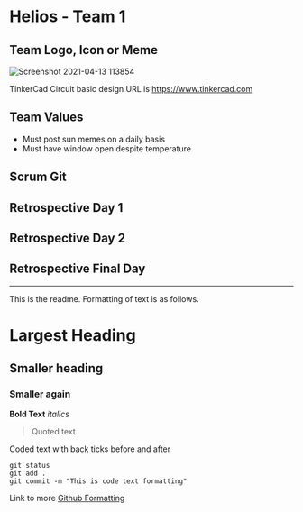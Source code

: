 # Helios - Team 1

## Team Logo, Icon or Meme
![Screenshot 2021-04-13 113854](https://user-images.githubusercontent.com/82400464/114539919-e0544a00-9c4c-11eb-9be6-cdd535f290de.png)

TinkerCad Circuit basic design URL is
https://www.tinkercad.com

## Team Values
- Must post sun memes on a daily   basis
- Must have window open despite    temperature

## Scrum Git

## Retrospective Day 1

## Retrospective Day 2

## Retrospective Final Day

---------------------------------------------------------

This is the readme. Formatting of text is as follows.

# Largest Heading
## Smaller heading
### Smaller again

**Bold Text**
*italics*
>Quoted text

Coded text with back ticks before and after
```
git status
git add .
git commit -m "This is code text formatting"
```

Link to more [Github Formatting](https://help.github.com/en/github/writing-on-github/basic-writing-and-formatting-syntax)
